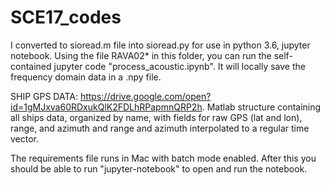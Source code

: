 # SCE17_codes
I converted to sioread.m file into sioread.py for use in python 3.6, jupyter notebook.
Using the file RAVA02* in this folder, you can run the self-contained jupyter code "process_acoustic.ipynb". 
It will locally save the frequency domain data in a .npy file.

SHIP GPS DATA: https://drive.google.com/open?id=1gMJxva60RDxukQlK2FDLhRPapmnQRP2h. Matlab structure containing all ships data, organized by name, with fields for raw GPS (lat and lon), range, and azimuth and range and azimuth interpolated to a regular time vector.

The requirements file runs in Mac with batch mode enabled. After this you should be able to run "jupyter-notebook" to open and run the notebook.
